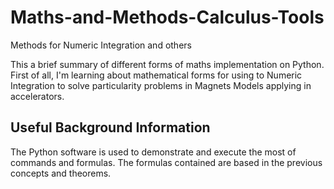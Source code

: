 # Maths-and-Methods-Calculus-Tools
Methods for Numeric Integration and others

This a brief summary of different forms of maths implementation on Python. 
First of all, I'm learning about mathematical forms for using to Numeric Integration to solve particularity problems in Magnets Models applying in accelerators.

## Useful Background Information
The Python software is used to demonstrate and execute the most of commands and formulas. The formulas contained are based in the previous concepts and theorems.

